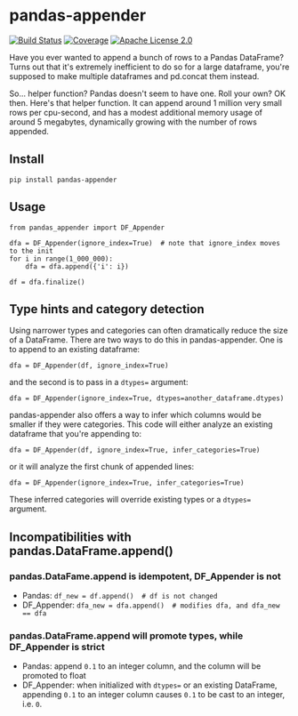 # pandas-appender

[![Build Status](https://dev.azure.com/lindahl0577/pandas-appender/_apis/build/status/wumpus.pandas-appender?branchName=master)](https://dev.azure.com/lindahl0577/pandas-appender/_build/latest?definitionId=2&branchName=master) [![Coverage](https://coveralls.io/repos/github/wumpus/pandas-appender/badge.svg?branch=master)](https://coveralls.io/github/wumpus/pandas-appender?branch=master) [![Apache License 2.0](https://img.shields.io/github/license/wumpus/pandas-appender.svg)](LICENSE)

Have you ever wanted to append a bunch of rows to a Pandas DataFrame? Turns out that
it's extremely inefficient to do so for a large dataframe, you're supposed to make
multiple dataframes and pd.concat them instead.

So... helper function? Pandas doesn't seem to have one. Roll your own?
OK then. Here's that helper function. It can append around 1 million
very small rows per cpu-second, and has a modest additional memory
usage of around 5 megabytes, dynamically growing with the number of
rows appended.

## Install

`pip install pandas-appender`

## Usage

```
from pandas_appender import DF_Appender

dfa = DF_Appender(ignore_index=True)  # note that ignore_index moves to the init
for i in range(1_000_000):
    dfa = dfa.append({'i': i})

df = dfa.finalize()
```

## Type hints and category detection

Using narrower types and categories can often dramatically reduce the size of a
DataFrame. There are two ways to do this in pandas-appender. One is to
append to an existing dataframe:

```
dfa = DF_Appender(df, ignore_index=True)
```

and the second is to pass in a `dtypes=` argument:

```
dfa = DF_Appender(ignore_index=True, dtypes=another_dataframe.dtypes)
```

pandas-appender also offers a way to infer which columns would be smaller
if they were categories. This code will either analyze an existing dataframe
that you're appending to:
```
dfa = DF_Appender(df, ignore_index=True, infer_categories=True)
```
or it will analyze the first chunk of appended lines:
```
dfa = DF_Appender(ignore_index=True, infer_categories=True)
```
These inferred categories will override existing types or a `dtypes=` argument.

## Incompatibilities with pandas.DataFrame.append()

### pandas.DataFame.append is idempotent, DF_Appender is not

* Pandas: `df_new = df.append()  # df is not changed`
* DF_Appender: `dfa_new = dfa.append()  # modifies dfa, and dfa_new == dfa`

### pandas.DataFrame.append will promote types, while DF_Appender is strict 

* Pandas: append `0.1` to an integer column, and the column will be promoted to float
* DF_Appender: when initialized with `dtypes=` or an existing DataFrame, appending
`0.1` to an integer column causes `0.1` to be cast to an integer, i.e. `0`.

